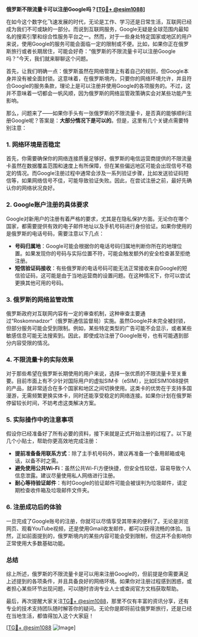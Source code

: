 **俄罗斯不限流量卡可以注册Google吗？[[TG💪+ @esim1088](https://t.me/s/esim1088)]**

在如今这个数字化飞速发展的时代，无论是工作、学习还是日常生活，互联网已经成为我们不可或缺的一部分。而说到互联网服务，Google无疑是全球范围内最知名的搜索引擎和综合性服务平台之一。然而，对于一些身处特定国家或地区的用户来说，使用Google的服务可能会面临一定的限制或不便。比如，如果你正在俄罗斯旅行或者长期居住，可能会好奇：“俄罗斯的不限流量卡可以注册Google吗？”今天，我们就来聊聊这个问题。

首先，让我们明确一点：俄罗斯虽然在网络管理上有着自己的规则，但Google本身并没有被全面封锁。这意味着，在俄罗斯境内，只要你的网络环境允许，并且符合Google的服务条款，理论上是可以注册并使用Google的各项服务的。不过，这并不意味着一切都会一帆风顺，因为俄罗斯的网络监管政策确实会对某些功能产生影响。

那么，问题来了——如果你手头有一张俄罗斯的不限流量卡，是否真的能够顺利注册Google呢？答案是：**大部分情况下是可以的**。但是，这里有几个关键点需要特别注意：

### **1. 网络环境是否稳定**
首先，你需要确保你的网络连接质量足够好。俄罗斯的电信运营商提供的不限流量卡虽然在数据覆盖范围和速度上有所保障，但在某些偏远地区可能会出现信号不稳定的情况。而Google注册过程中通常会涉及一系列验证步骤，比如发送验证码短信等，如果网络信号不佳，可能导致验证失败。因此，在尝试注册之前，最好先确认你的网络状况良好。

### **2. Google账户注册的具体要求**
Google对新用户的注册有着严格的要求，尤其是在隐私保护方面。无论你在哪个国家，都需要提供有效的电子邮件地址以及手机号码进行身份验证。如果你使用的是俄罗斯的电话号码，需要注意以下几点：
- **号码归属地**：Google可能会根据你的电话号码归属地判断你所在的地理位置。如果发现你的号码与实际位置不符，可能会触发额外的安全检查甚至拒绝注册。
- **短信验证码接收**：有些俄罗斯的电话号码可能无法正常接收来自Google的短信验证码，这可能是由于当地运营商的设置问题。在这种情况下，你可以尝试更换其他可用的号码。

### **3. 俄罗斯的网络监管政策**
俄罗斯政府对互联网内容有一定的审查机制，这种审查主要通过“Roskomnadzor”（俄罗斯通信监督局）实施。虽然Google并未完全被封锁，但部分服务可能会受到限制。例如，某些特定类型的广告可能不会显示，或者某些敏感信息可能无法搜索到。因此，即使成功注册了Google账号，也有可能遇到部分内容受限的情况。

### **4. 不限流量卡的实际效果**
对于那些希望在俄罗斯长期使用的用户来说，选择一张优质的不限流量卡至关重要。目前市面上有不少针对国际用户的虚拟SIM卡（eSIM），比如ESIM1088提供的产品，就非常适合在多个国家和地区之间切换使用。这类卡的优势在于支持多国漫游，无需频繁更换实体卡，同时还能享受稳定的网络连接。如果你计划在俄罗斯停留较长时间，不妨考虑这类解决方案。

### **5. 实际操作中的注意事项**
假设你已经准备好了所有必要的资料，接下来就是正式开始注册的过程了。以下是几个小贴士，帮助你更高效地完成注册：
- **提前准备备用联系方式**：除了主手机号码外，建议再准备一个备用邮箱或电话，以备不时之需。
- **避免使用公共Wi-Fi**：虽然公共Wi-Fi方便快捷，但安全性较低，容易导致个人信息泄露。建议尽量使用私人网络进行注册。
- **耐心等待验证邮件**：有时Google的验证邮件可能会被误判为垃圾邮件，请定期检查收件箱及垃圾邮件文件夹。

### **6. 注册成功后的体验**
一旦完成了Google账号的注册，你就可以尽情享受其带来的便利了。无论是浏览网页、观看YouTube视频，还是使用Gmail收发邮件，都可以获得流畅的体验。当然，正如前面提到的，俄罗斯境内的某些内容可能会受到限制，但这并不会影响你正常使用大多数基础功能。

### **总结**
综上所述，俄罗斯的不限流量卡是可以用来注册Google的，但前提是你需要满足上述提到的各项条件，并且具备良好的网络环境。如果你对注册过程感到困惑，或者担心某些环节出现问题，可以随时咨询专业人士或查阅官方文档获取帮助。

最后，再次提醒大家关注[TG💪+ @esim1088](https://t.me/s/esim1088)，那里不仅有丰富的资讯分享，还有专业的技术支持团队随时解答你的疑问。无论你是即将前往俄罗斯旅行，还是已经在当地生活，都值得加入这个大家庭！

[[TG💪+ @esim1088](https://t.me/s/esim1088) ![Image](https://i.postimg.cc/4NQfJmqS/Snipaste-2025-05-13-00-14-12.png)]